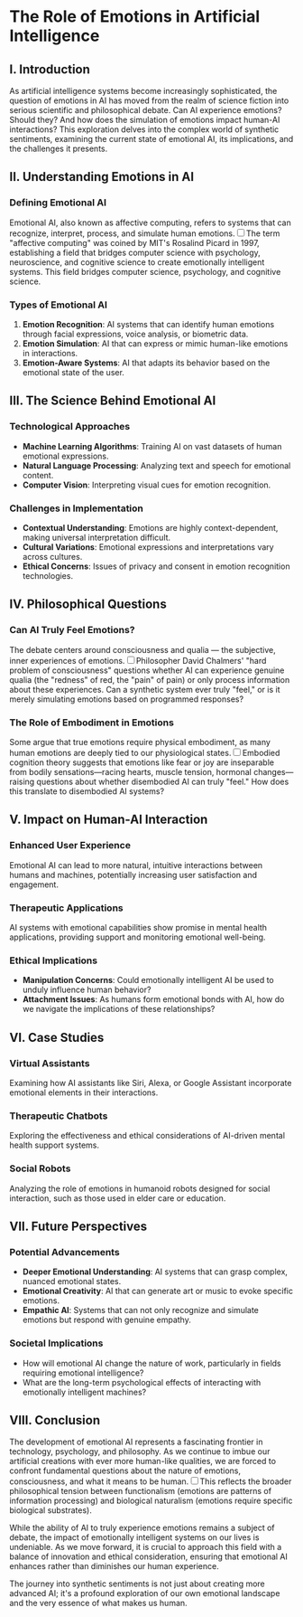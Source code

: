 # The Role of Emotions in Artificial Intelligence

## I. Introduction

As artificial intelligence systems become increasingly sophisticated, the question of emotions in AI has moved from the realm of science fiction into serious scientific and philosophical debate. Can AI experience emotions? Should they? And how does the simulation of emotions impact human-AI interactions? This exploration delves into the complex world of synthetic sentiments, examining the current state of emotional AI, its implications, and the challenges it presents.

## II. Understanding Emotions in AI

### Defining Emotional AI

Emotional AI, also known as affective computing, refers to systems that can recognize, interpret, process, and simulate human emotions.<label for="sn-affective-computing" class="margin-toggle sidenote-number"></label><input type="checkbox" id="sn-affective-computing" class="margin-toggle"/><span class="sidenote">The term "affective computing" was coined by MIT's Rosalind Picard in 1997, establishing a field that bridges computer science with psychology, neuroscience, and cognitive science to create emotionally intelligent systems.</span> This field bridges computer science, psychology, and cognitive science.

### Types of Emotional AI

1. **Emotion Recognition**: AI systems that can identify human emotions through facial expressions, voice analysis, or biometric data.
2. **Emotion Simulation**: AI that can express or mimic human-like emotions in interactions.
3. **Emotion-Aware Systems**: AI that adapts its behavior based on the emotional state of the user.

## III. The Science Behind Emotional AI

### Technological Approaches

- **Machine Learning Algorithms**: Training AI on vast datasets of human emotional expressions.
- **Natural Language Processing**: Analyzing text and speech for emotional content.
- **Computer Vision**: Interpreting visual cues for emotion recognition.

### Challenges in Implementation

- **Contextual Understanding**: Emotions are highly context-dependent, making universal interpretation difficult.
- **Cultural Variations**: Emotional expressions and interpretations vary across cultures.
- **Ethical Concerns**: Issues of privacy and consent in emotion recognition technologies.

## IV. Philosophical Questions

### Can AI Truly Feel Emotions?

The debate centers around consciousness and qualia — the subjective, inner experiences of emotions.<label for="sn-qualia-debate" class="margin-toggle sidenote-number"></label><input type="checkbox" id="sn-qualia-debate" class="margin-toggle"/><span class="sidenote">Philosopher David Chalmers' "hard problem of consciousness" questions whether AI can experience genuine qualia (the "redness" of red, the "pain" of pain) or only process information about these experiences.</span> Can a synthetic system ever truly "feel," or is it merely simulating emotions based on programmed responses?

### The Role of Embodiment in Emotions

Some argue that true emotions require physical embodiment, as many human emotions are deeply tied to our physiological states.<label for="sn-embodied-cognition" class="margin-toggle sidenote-number"></label><input type="checkbox" id="sn-embodied-cognition" class="margin-toggle"/><span class="sidenote">Embodied cognition theory suggests that emotions like fear or joy are inseparable from bodily sensations—racing hearts, muscle tension, hormonal changes—raising questions about whether disembodied AI can truly "feel."</span> How does this translate to disembodied AI systems?

## V. Impact on Human-AI Interaction

### Enhanced User Experience

Emotional AI can lead to more natural, intuitive interactions between humans and machines, potentially increasing user satisfaction and engagement.

### Therapeutic Applications

AI systems with emotional capabilities show promise in mental health applications, providing support and monitoring emotional well-being.

### Ethical Implications

- **Manipulation Concerns**: Could emotionally intelligent AI be used to unduly influence human behavior?
- **Attachment Issues**: As humans form emotional bonds with AI, how do we navigate the implications of these relationships?

## VI. Case Studies

### Virtual Assistants

Examining how AI assistants like Siri, Alexa, or Google Assistant incorporate emotional elements in their interactions.

### Therapeutic Chatbots

Exploring the effectiveness and ethical considerations of AI-driven mental health support systems.

### Social Robots

Analyzing the role of emotions in humanoid robots designed for social interaction, such as those used in elder care or education.

## VII. Future Perspectives

### Potential Advancements

- **Deeper Emotional Understanding**: AI systems that can grasp complex, nuanced emotional states.
- **Emotional Creativity**: AI that can generate art or music to evoke specific emotions.
- **Empathic AI**: Systems that can not only recognize and simulate emotions but respond with genuine empathy.

### Societal Implications

- How will emotional AI change the nature of work, particularly in fields requiring emotional intelligence?
- What are the long-term psychological effects of interacting with emotionally intelligent machines?

## VIII. Conclusion

The development of emotional AI represents a fascinating frontier in technology, psychology, and philosophy. As we continue to imbue our artificial creations with ever more human-like qualities, we are forced to confront fundamental questions about the nature of emotions, consciousness, and what it means to be human.<label for="sn-anthropomorphism" class="margin-toggle sidenote-number"></label><input type="checkbox" id="sn-anthropomorphism" class="margin-toggle"/><span class="sidenote">This reflects the broader philosophical tension between functionalism (emotions are patterns of information processing) and biological naturalism (emotions require specific biological substrates).</span>

While the ability of AI to truly experience emotions remains a subject of debate, the impact of emotionally intelligent systems on our lives is undeniable. As we move forward, it is crucial to approach this field with a balance of innovation and ethical consideration, ensuring that emotional AI enhances rather than diminishes our human experience.

The journey into synthetic sentiments is not just about creating more advanced AI; it's a profound exploration of our own emotional landscape and the very essence of what makes us human.
